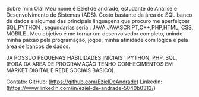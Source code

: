 Sobre mim
Olá! Meu nome é Eziel de andrade, estudante de Análise e Desenvolvimento de Sistemas (ADS). 
Gosto bastante da área de SQL banco de dados e algumas das principais linguagens que procuro me aperfeiçoar SQL,PYTHON , segundarias seria : JAVA,JAVASCRIPT,C++,PHP,HTML, CSS, MOBILE . 
Meu objetivo é me tornar um desenvolvedor completo, unindo minha paixão pela programação, jogos, minha afinidade com lógica e pela área de bancos de dados.

JA POSSUO PEQUENAS HABILIDADES INICIAIS :
PYTHON,
PHP,
SQL,
(FORA DA AREA DE PROGRAMAÇÃO TENHO CONHECIMENTOS EM MARKET DIGITAL E REDE SOCIAIS BASICO).

Contato:
GitHub: (https://github.com/EzielDeAndrade)
LinkedIn: (https://www.linkedin.com/in/eziel-de-andrade-5040b0313/)
